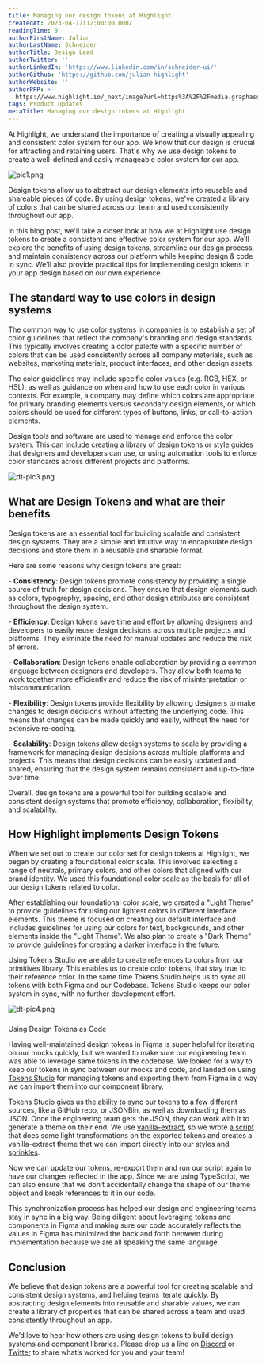```yaml
---
title: Managing our design tokens at Highlight
createdAt: 2023-04-17T12:00:00.000Z
readingTime: 9
authorFirstName: Julian
authorLastName: Schneider
authorTitle: Design Lead
authorTwitter: ''
authorLinkedIn: 'https://www.linkedin.com/in/schneider-ui/'
authorGithub: 'https://github.com/julian-highlight'
authorWebsite: ''
authorPFP: >-
  https://www.highlight.io/_next/image?url=https%3A%2F%2Fmedia.graphassets.com%2Fsx9TpHXnQZGOgFBSooIy&w=3840&q=75
tags: Product Updates
metaTitle: Managing our design tokens at Highlight
---
```


At Highlight, we understand the importance of creating a visually appealing and consistent color system for our app. We know that our design is crucial for attracting and retaining users. That's why we use design tokens to create a well-defined and easily manageable color system for our app.

![pic1.png](https://media.graphassets.com/P30bNXYlRQWOl0ic1WSf "pic1.png")

Design tokens allow us to abstract our design elements into reusable and shareable pieces of code. By using design tokens, we've created a library of colors that can be shared across our team and used consistently throughout our app.

In this blog post, we'll take a closer look at how we at Highlight use design tokens to create a consistent and effective color system for our app. We'll explore the benefits of using design tokens, streamline our design process, and maintain consistency across our platform while keeping design & code in sync. We'll also provide practical tips for implementing design tokens in your app design based on our own experience.

## The standard way to use colors in design systems

The common way to use color systems in companies is to establish a set of color guidelines that reflect the company's branding and design standards. This typically involves creating a color palette with a specific number of colors that can be used consistently across all company materials, such as websites, marketing materials, product interfaces, and other design assets.

The color guidelines may include specific color values (e.g. RGB, HEX, or HSL), as well as guidance on when and how to use each color in various contexts. For example, a company may define which colors are appropriate for primary branding elements versus secondary design elements, or which colors should be used for different types of buttons, links, or call-to-action elements.

Design tools and software are used to manage and enforce the color system. This can include creating a library of design tokens or style guides that designers and developers can use, or using automation tools to enforce color standards across different projects and platforms.

![dt-pic3.png](https://media.graphassets.com/JIkSP5SxT9qL2p5nfSNa "dt-pic3.png")

## What are Design Tokens and what are their benefits

Design tokens are an essential tool for building scalable and consistent design systems. They are a simple and intuitive way to encapsulate design decisions and store them in a reusable and sharable format.

Here are some reasons why design tokens are great:

\- **Consistency**: Design tokens promote consistency by providing a single source of truth for design decisions. They ensure that design elements such as colors, typography, spacing, and other design attributes are consistent throughout the design system.

\- **Efficiency**: Design tokens save time and effort by allowing designers and developers to easily reuse design decisions across multiple projects and platforms. They eliminate the need for manual updates and reduce the risk of errors.

\- **Collaboration**: Design tokens enable collaboration by providing a common language between designers and developers. They allow both teams to work together more efficiently and reduce the risk of misinterpretation or miscommunication.

\- **Flexibility**: Design tokens provide flexibility by allowing designers to make changes to design decisions without affecting the underlying code. This means that changes can be made quickly and easily, without the need for extensive re-coding.

\- **Scalability**: Design tokens allow design systems to scale by providing a framework for managing design decisions across multiple platforms and projects. This means that design decisions can be easily updated and shared, ensuring that the design system remains consistent and up-to-date over time.

Overall, design tokens are a powerful tool for building scalable and consistent design systems that promote efficiency, collaboration, flexibility, and scalability.

## How Highlight implements Design Tokens

When we set out to create our color set for design tokens at Highlight, we began by creating a foundational color scale. This involved selecting a range of neutrals, primary colors, and other colors that aligned with our brand identity. We used this foundational color scale as the basis for all of our design tokens related to color.

After establishing our foundational color scale, we created a "Light Theme" to provide guidelines for using our lightest colors in different interface elements. This theme is focused on creating our default interface and includes guidelines for using our colors for text, backgrounds, and other elements inside the "Light Theme". We also plan to create a "Dark Theme" to provide guidelines for creating a darker interface in the future.

Using Tokens Studio we are able to create references to colors from our primitives library. This enables us to create color tokens, that stay true to their reference color. In the same time Tokens Studio helps us to sync all tokens with both Figma and our Codebase. Tokens Studio keeps our color system in sync, with no further development effort.

![dt-pic4.png](https://media.graphassets.com/asarNFjFSG371lDMkMww "dt-pic4.png")

###
Using Design Tokens as Code

Having well-maintained design tokens in Figma is super helpful for iterating on our mocks quickly, but we wanted to make sure our engineering team was able to leverage same tokens in the codebase. We looked for a way to keep our tokens in sync between our mocks and code, and landed on using [Tokens Studio](https://tokens.studio/ "https://tokens.studio/") for managing tokens and exporting them from Figma in a way we can import them into our component library.

Tokens Studio gives us the ability to sync our tokens to a few different sources, like a GitHub repo, or JSONBin, as well as downloading them as JSON. Once the engineering team gets the JSON, they can work with it to generate a theme on their end. We use [vanilla-extract](https://vanilla-extract.style/ "https://vanilla-extract.style/"), so we wrote [a script](https://github.com/highlight/highlight/blob/main/packages/ui/scripts/generate-tokens.ts "https://github.com/highlight/highlight/blob/main/packages/ui/scripts/generate-tokens.ts") that does some light transformations on the exported tokens and creates a vanilla-extract theme that we can import directly into our styles and [sprinkles](https://vanilla-extract.style/documentation/packages/sprinkles/#sprinkles "https://vanilla-extract.style/documentation/packages/sprinkles/#sprinkles").

Now we can update our tokens, re-export them and run our script again to have our changes reflected in the app. Since we are using TypeScript, we can also ensure that we don’t accidentally change the shape of our theme object and break references to it in our code.

This synchronization process has helped our design and engineering teams stay in sync in a big way. Being diligent about leveraging tokens and components in Figma and making sure our code accurately reflects the values in Figma has minimized the back and forth between during implementation because we are all speaking the same language.

## Conclusion

We believe that design tokens are a powerful tool for creating scalable and consistent design systems, and helping teams iterate quickly. By abstracting design elements into reusable and sharable values, we can create a library of properties that can be shared across a team and used consistently throughout an app.

We’d love to hear how others are using design tokens to build design systems and component libraries. Please drop us a line on [Discord](https://discord.gg/yxaXEAqgwN "https://discord.gg/yxaXEAqgwN") or [Twitter](https://twitter.com/highlightio "https://twitter.com/highlightio") to share what’s worked for you and your team!
